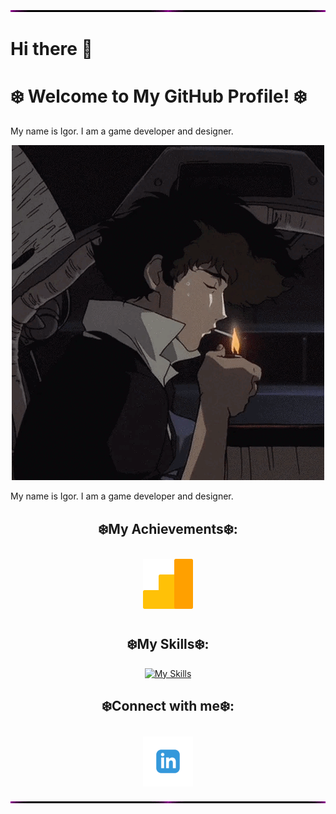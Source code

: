 <div align="center">
  <img src="./line.gif" alt="line" width="100%" height="3px" />
</div>

# Hi there 👋  
# ❄️ Welcome to My GitHub Profile! ❄️  
My name is Igor. I am a game developer and designer.  

<div align="center">
  <img src="./smoke.gif" alt="smoke" />
</div>

My name is Igor. I am a game developer and designer.

## <div align="center">❄️My Achievements❄️:</div>
<div align="center">
  <a href="https://skillshop.credential.net/3b94d4ed-7cab-4105-926e-6380f5516373">
    <img src="./al.png" alt="al" width="80" height="80" style="margin-top: 10px; margin-bottom: 10px;" />
  </a>
</div>

## <div align="center">❄️My Skills❄️:</div>  
<div align="center">
  <a href="https://skillicons.dev">
    <img src="https://skillicons.dev/icons?i=arch,blender,discord,godot,github,arduino,linux,py&perline=10" alt="My Skills" />
  </a>
</div>

## <div align="center">❄️Connect with me❄️:</div>
<div align="center">
  <a href="https://www.linkedin.com/in/igor-tursinbaev">
    <img src="./in.png" alt="LinkedIn" width="80" height="80" style="margin-top: 10px; margin-bottom: 10px;" />
  </a>
</div>

<div align="center">
  <img src="./line.gif" alt="line" width="100%" height="3px" />
</div>
